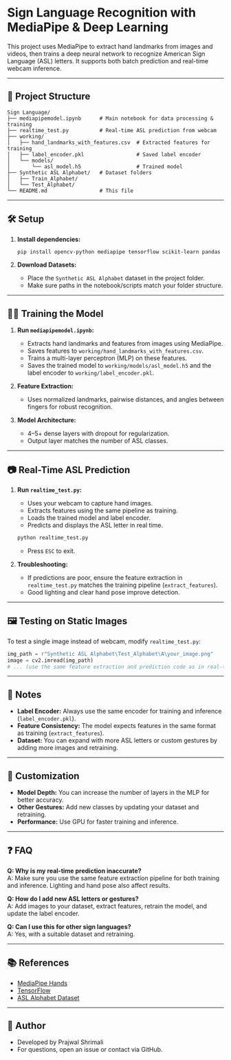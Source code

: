 # Sign Language Recognition with MediaPipe & Deep Learning

This project uses MediaPipe to extract hand landmarks from images and videos, then trains a deep neural network to recognize American Sign Language (ASL) letters. It supports both batch prediction and real-time webcam inference.

---

## 📁 Project Structure

```
Sign Language/
├── mediapipemodel.ipynb      # Main notebook for data processing & training
├── realtime_test.py          # Real-time ASL prediction from webcam
├── working/
│   ├── hand_landmarks_with_features.csv  # Extracted features for training
│   ├── label_encoder.pkl                 # Saved label encoder
│   └── models/
│       └── asl_model.h5                  # Trained model
├── Synthetic ASL Alphabet/   # Dataset folders
│   ├── Train_Alphabet/
│   └── Test_Alphabet/
└── README.md                 # This file
```

---

## 🛠️ Setup

1. **Install dependencies:**
   ```bash
   pip install opencv-python mediapipe tensorflow scikit-learn pandas tqdm joblib matplotlib
   ```

2. **Download Datasets:**
   - Place the `Synthetic ASL Alphabet` dataset in the project folder.
   - Make sure paths in the notebook/scripts match your folder structure.

---

## 🧑‍💻 Training the Model

1. **Run `mediapipemodel.ipynb`:**
   - Extracts hand landmarks and features from images using MediaPipe.
   - Saves features to `working/hand_landmarks_with_features.csv`.
   - Trains a multi-layer perceptron (MLP) on these features.
   - Saves the trained model to `working/models/asl_model.h5` and the label encoder to `working/label_encoder.pkl`.

2. **Feature Extraction:**
   - Uses normalized landmarks, pairwise distances, and angles between fingers for robust recognition.

3. **Model Architecture:**
   - 4–5+ dense layers with dropout for regularization.
   - Output layer matches the number of ASL classes.

---

## 📷 Real-Time ASL Prediction

1. **Run `realtime_test.py`:**
   - Uses your webcam to capture hand images.
   - Extracts features using the same pipeline as training.
   - Loads the trained model and label encoder.
   - Predicts and displays the ASL letter in real time.

   ```bash
   python realtime_test.py
   ```

   - Press `ESC` to exit.

2. **Troubleshooting:**
   - If predictions are poor, ensure the feature extraction in `realtime_test.py` matches the training pipeline (`extract_features`).
   - Good lighting and clear hand pose improve detection.

---

## 🖼️ Testing on Static Images

To test a single image instead of webcam, modify `realtime_test.py`:

```python
img_path = r"Synthetic ASL Alphabet\Test_Alphabet\A\your_image.png"
image = cv2.imread(img_path)
# ... (use the same feature extraction and prediction code as in real-time)
```

---

## 📝 Notes

- **Label Encoder:** Always use the same encoder for training and inference (`label_encoder.pkl`).
- **Feature Consistency:** The model expects features in the same format as training (`extract_features`).
- **Dataset:** You can expand with more ASL letters or custom gestures by adding more images and retraining.

---

## 🧩 Customization

- **Model Depth:** You can increase the number of layers in the MLP for better accuracy.
- **Other Gestures:** Add new classes by updating your dataset and retraining.
- **Performance:** Use GPU for faster training and inference.

---

## ❓ FAQ

**Q: Why is my real-time prediction inaccurate?**  
A: Make sure you use the same feature extraction pipeline for both training and inference. Lighting and hand pose also affect results.

**Q: How do I add new ASL letters or gestures?**  
A: Add images to your dataset, extract features, retrain the model, and update the label encoder.

**Q: Can I use this for other sign languages?**  
A: Yes, with a suitable dataset and retraining.

---

## 📚 References

- [MediaPipe Hands](https://google.github.io/mediapipe/solutions/hands.html)
- [TensorFlow](https://www.tensorflow.org/)
- [ASL Alphabet Dataset](https://www.kaggle.com/datasets/grassknoted/asl-alphabet)

---

## 👤 Author

- Developed by Prajwal Shrimali
- For questions, open an issue or contact via GitHub.

